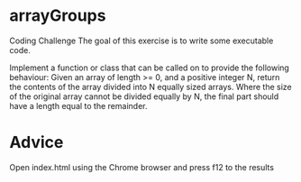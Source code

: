 # arrayGroups

Coding Challenge
The goal of this exercise is to write some executable code.

Implement a function or class that can be called on to provide the following behaviour:
Given an array of length >= 0, and a positive integer N, return the contents of the array divided into N equally sized arrays.
Where the size of the original array cannot be divided equally by N, the final part should have a length equal to the remainder.

# Advice
Open index.html using the Chrome browser and press f12 to the results
